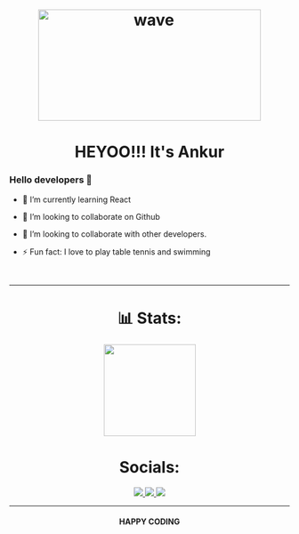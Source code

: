  <h1 align="center"><img alt="wave" src="http://www.becauselearning.com/wp-content/uploads/2017/11/hello-world.gif" width="400" height="200">   </h1>
 <h1 align="center"> HEYOO!!! It's<b> Ankur</b></h1>

### Hello developers 👋

- 🌱 I’m currently learning React
- 👯 I’m looking to collaborate on Github

- 👯 I’m looking to collaborate with other developers.
- ⚡ Fun fact: I love to play table tennis and swimming

<br>

<hr>




<h1 align="center"> 📊 Stats: </h1>

<p align="center">
 
  <a href="https://github.com/Ankur-213-creator/github-readme-stats">
    <img src="https://github-readme-stats.vercel.app/api/top-langs/?username=Ankur-213-creator&layout=compact&bg_color=0d1117&text_color=FFF&border_color=444"  height="165">
  </a>
  <br>
 
  



<h1 align="center"> Socials: </h1>
  <p align="center">
    <a href="#">
      <img src="https://img.shields.io/badge/twitter-1DA1F2?&style=for-the-badge&logo=twitter&logoColor=white">
    </a>
 <a href="https://www.linkedin.com/in/ankur-kaushik-2397b4210/">
      <img src="https://img.shields.io/badge/linkedin-0A66C2?&style=for-the-badge&logo=linkedin&logoColor=white">
  <a href="https://instagram.com/mrstandu33"><img src="https://img.shields.io/badge/instagram-E4405F.svg?style=for-the-badge&logo=instagram&logoColor=white"/></a>
    </a>
   
    
    
  </p>
</h1>

<hr>

<h4 align="center"> HAPPY CODING  </h4>
<A href="https://media.tenor.com/images/0d576d9e28332aacc2e18c09d7e5f520/tenor.gif"></a>
